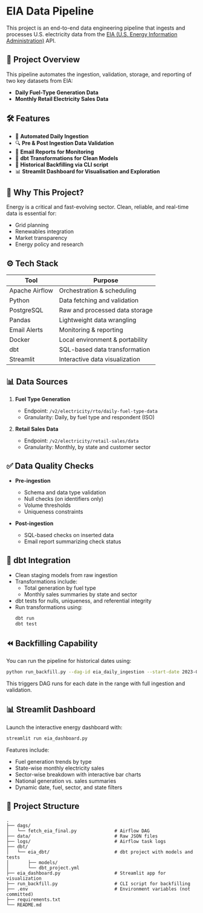# EIA Data Pipeline

This project is an end-to-end data engineering pipeline that ingests and processes U.S. electricity data from the [EIA (U.S. Energy Information Administration)](https://www.eia.gov/) API.

## 🚀 Project Overview

This pipeline automates the ingestion, validation, storage, and reporting of two key datasets from EIA:
- **Daily Fuel-Type Generation Data**  
- **Monthly Retail Electricity Sales Data**


## 🛠️ Features

- 🔁 **Automated Daily Ingestion**
- 🔍 **Pre & Post Ingestion Data Validation**
- 🔔 **Email Reports for Monitoring**
- 🧹 **dbt Transformations for Clean Models**
- 📆 **Historical Backfilling via CLI script**
- 📊 **Streamlit Dashboard for Visualisation and Exploration**

## 🎯 Why This Project?

Energy is a critical and fast-evolving sector. Clean, reliable, and real-time data is essential for:
- Grid planning
- Renewables integration
- Market transparency
- Energy policy and research


## ⚙️ Tech Stack

| Tool         | Purpose                          |
|--------------|----------------------------------|
| Apache Airflow | Orchestration & scheduling     |
| Python        | Data fetching and validation    |
| PostgreSQL    | Raw and processed data storage  |
| Pandas        | Lightweight data wrangling      |
| Email Alerts  | Monitoring & reporting          |
| Docker        | Local environment & portability |
| dbt           | SQL-based data transformation   |
| Streamlit     | Interactive data visualization  |

## 📊 Data Sources

1. **Fuel Type Generation**  
   - Endpoint: `/v2/electricity/rto/daily-fuel-type-data`  
   - Granularity: Daily, by fuel type and respondent (ISO)

2. **Retail Sales Data**  
   - Endpoint: `/v2/electricity/retail-sales/data`  
   - Granularity: Monthly, by state and customer sector

## ✅ Data Quality Checks

- **Pre-ingestion**
  - Schema and data type validation
  - Null checks (on identifiers only)
  - Volume thresholds
  - Uniqueness constraints

- **Post-ingestion**
  - SQL-based checks on inserted data
  - Email report summarizing check status


## 🧱 dbt Integration

- Clean staging models from raw ingestion
- Transformations include:
  - Total generation by fuel type
  - Monthly sales summaries by state and sector
- dbt tests for nulls, uniqueness, and referential integrity
- Run transformations using:
  ```bash
  dbt run
  dbt test
  ```

## ⏪ Backfilling Capability

You can run the pipeline for historical dates using:

```bash
python run_backfill.py --dag-id eia_daily_ingestion --start-date 2023-01-01 --end-date 2023-01-10
```

This triggers DAG runs for each date in the range with full ingestion and validation.

## 📊 Streamlit Dashboard

Launch the interactive energy dashboard with:

```bash
streamlit run eia_dashboard.py
```

Features include:
- Fuel generation trends by type
- State-wise monthly electricity sales
- Sector-wise breakdown with interactive bar charts
- National generation vs. sales summaries
- Dynamic date, fuel, sector, and state filters

## 📁 Project Structure

```plaintext
.
├── dags/
│   └── fetch_eia_final.py              # Airflow DAG
├── data/                               # Raw JSON files
├── logs/                               # Airflow task logs
├── dbt/
│   └── eia_dbt/                        # dbt project with models and tests
│       ├── models/
│       └── dbt_project.yml
├── eia_dashboard.py                    # Streamlit app for visualization
├── run_backfill.py                     # CLI script for backfilling
├── .env                                # Environment variables (not committed)
├── requirements.txt
└── README.md
```
